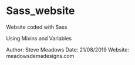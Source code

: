# Sass_website
 Website coded with Sass

 Using Mixins and Variables

 Author: Steve Meadows
 Date: 21/08/2019
 Website: meadowsdemadesigns.com
 
